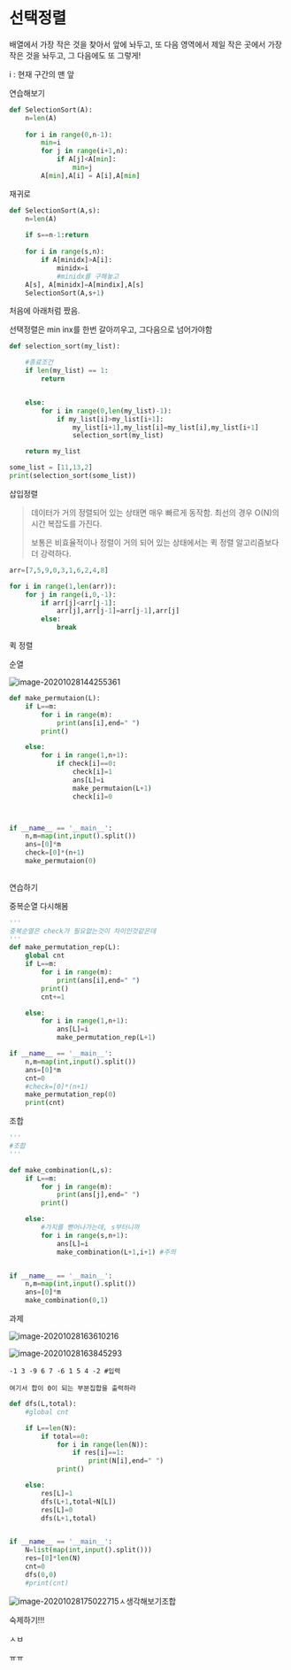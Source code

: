 # 선택정렬

배열에서 가장 작은 것을 찾아서 앞에 놔두고, 또 다음 영역에서 제일 작은 곳에서 가장 작은 것을 놔두고, 그 다음에도 또 그렇게!

i : 현재 구간의 맨 앞



연습해보기 

```python
def SelectionSort(A):
    n=len(A)
    
    for i in range(0,n-1):
        min=i
        for j in range(i+1,n):
            if A[j]<A[min]:
                min=j
        A[min],A[i] = A[i],A[min]
```



재귀로

```python
def SelectionSort(A,s):
    n=len(A)
    
    if s==n-1:return
    
    for i in range(s,n):
        if A[minidx]>A[i]:
            minidx=i
            #minidx를 구해놓고
    A[s], A[minidx]=A[mindix],A[s]
    SelectionSort(A,s+1)
```



처음에 아래처럼 짰음. 

선택정렬은 min inx를 한번 갈아끼우고, 그다음으로 넘어가야함

```python
def selection_sort(my_list):

    #종료조건
    if len(my_list) == 1:
        return


    else:
        for i in range(0,len(my_list)-1):
            if my_list[i]>my_list[i+1]:
                my_list[i+1],my_list[i]=my_list[i],my_list[i+1]
                selection_sort(my_list)

    return my_list

some_list = [11,13,2]
print(selection_sort(some_list))
```



삽입정렬

> 데이터가 거의 정렬되어 있는 상태면 매우 빠르게 동작함. 최선의 경우 O(N)의 시간 복잡도를 가진다. 
>
> 보통은 비효율적이나 정렬이 거의 되어 있는 상태에서는 퀵 정렬 알고리즘보다 더 강력하다.

```python
arr=[7,5,9,0,3,1,6,2,4,8]

for i in range(1,len(arr)):
    for j in range(i,0,-1):
        if arr[j]<arr[j-1]:
            arr[j],arr[j-1]=arr[j-1],arr[j]
        else:
            break 
```

퀵 정렬













순열

![image-20201028144255361](1028_완전검색,그리디.assets/image-20201028144255361.png)

```python
def make_permutaion(L):
    if L==m:
        for i in range(m):
            print(ans[i],end=" ")
        print()

    else:
        for i in range(1,n+1):
            if check[i]==0:
                check[i]=1
                ans[L]=i
                make_permutaion(L+1)
                check[i]=0



if __name__ == '__main__':
    n,m=map(int,input().split())
    ans=[0]*m
    check=[0]*(n+1)
    make_permutaion(0)
   
```

연습하기



중복순열 다시해봄

```python
'''
중복순열은 check가 필요없는것이 차이인것같은데
'''
def make_permutation_rep(L):
    global cnt
    if L==m:
        for i in range(m):
            print(ans[i],end=" ")
        print()
        cnt+=1

    else:
        for i in range(1,n+1):
            ans[L]=i
            make_permutation_rep(L+1)

if __name__ == '__main__':
    n,m=map(int,input().split())
    ans=[0]*m
    cnt=0
    #check=[0]*(n+1)
    make_permutation_rep(0)
    print(cnt)

```

조합

```python
'''
#조합
'''

def make_combination(L,s):
    if L==m:
        for j in range(m):
            print(ans[j],end=" ")
        print()

    else:
        #가지를 뻗어나가는데, s부터니까
        for i in range(s,n+1):
            ans[L]=i
            make_combination(L+1,i+1) #주의


if __name__ == '__main__':
    n,m=map(int,input().split())
    ans=[0]*m
    make_combination(0,1)

```



과제

![image-20201028163610216](1028_완전검색,그리디.assets/image-20201028163610216.png)







![image-20201028163845293](1028_완전검색,그리디.assets/image-20201028163845293.png)





```
-1 3 -9 6 7 -6 1 5 4 -2 #입력

여기서 합이 0이 되는 부분집합을 출력하라
```

```PYTHON
def dfs(L,total):
    #global cnt

    if L==len(N):
        if total==0:
            for i in range(len(N)):
                if res[i]==1:
                    print(N[i],end=" ")
            print()

    else:
        res[L]=1
        dfs(L+1,total+N[L])
        res[L]=0
        dfs(L+1,total)


if __name__ == '__main__':
    N=list(map(int,input().split()))
    res=[0]*len(N)
    cnt=0
    dfs(0,0)
    #print(cnt)
```







![image-20201028175022715](1028_완전검색,그리디.assets/image-20201028175022715.png)ㅅ생각해보기조합







숙제하기!!!

ㅅㅂ

ㅠㅠ